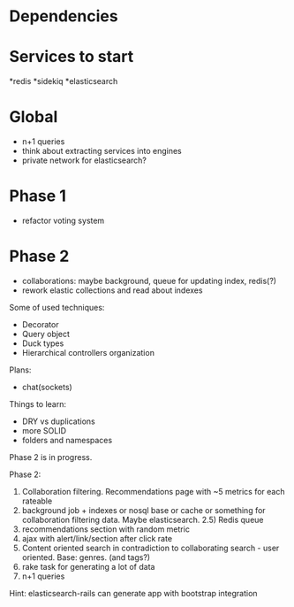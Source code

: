 # Dependencies

# Services to start
*redis
*sidekiq
*elasticsearch

# Global
* n+1 queries
* think about extracting services into engines
* private network for elasticsearch?

# Phase 1
* refactor voting system

# Phase 2
* collaborations: maybe background, queue for updating index, redis(?)
* rework elastic collections and read about indexes

Some of used techniques:
* Decorator
* Query object
* Duck types
* Hierarchical controllers organization

Plans:
* chat(sockets)

Things to learn:
* DRY vs duplications
* more SOLID
* folders and namespaces

Phase 2 is in progress.

Phase 2:
1) Collaboration filtering. Recommendations page with ~5 metrics for each rateable
2) background job + indexes or nosql base or cache or something for collaboration filtering data. Maybe elasticsearch.
2.5) Redis queue
3) recommendations section with random metric
4) ajax with alert/link/section after click rate
5) Content oriented search in contradiction to collaborating search - user oriented. Base: genres. (and tags?)
6) rake task for generating a lot of data
7) n+1 queries

Hint: elasticsearch-rails can generate app with bootstrap integration